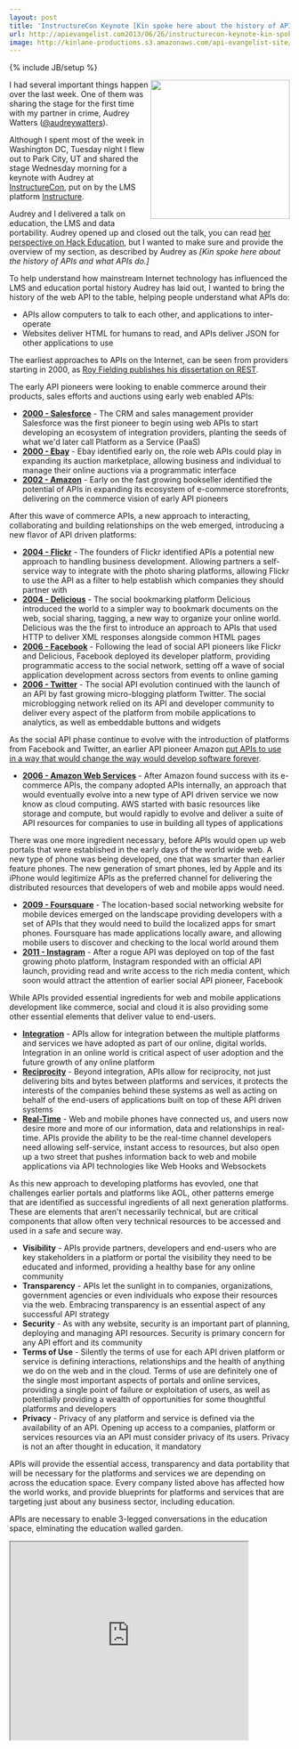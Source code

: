 ```yaml
---
layout: post
title: 'InstructureCon Keynote [Kin spoke here about the history of APIs and what APIs do ]'
url: http://apievangelist.com2013/06/26/instructurecon-keynote-kin-spoke-here-about-the-history-of-apis-and-what-apis-do/
image: http://kinlane-productions.s3.amazonaws.com/api-evangelist-site/blog/instructurecon-keynote-utah.jpg
---
```

{% include JB/setup %}
<p>
     <img src="https://s3.amazonaws.com/kinlane-productions/events/instructurecon-2013/instructurecon-keynote-utah.jpg"  width="250" align="right" />
</p>
<p>
     I had several important things happen over the last week. One of them was sharing the stage for the first time with my partner in crime, Audrey Watters (<a href="https://twitter.com/audreywatters">@audreywatters</a>).
</p>
<p>
     Although I spent most of the week in Washington DC, Tuesday night I flew out to Park City, UT and shared the stage Wednesday morning for a keynote with Audrey at <a title="InstructureCon" href="http://www.instructure.com/instructurecon">InstructureCon</a>, put on by the LMS platform <a title="LMS by Instructure" href="http://www.instructure.com/">Instructure</a>.
</p>
<p>
     Audrey and I delivered a talk on education, the LMS and data portability. Audrey opened up and closed out the talk, you can read <a href="http://hackeducation.com/2013/06/19/the-lms-as-portal-instructurecon/">her perspective on Hack Education</a>, but I wanted to make sure and provide the overview of my section, as described by Audrey as <em>[Kin spoke here about the history of APIs and what APIs do.]</em>
</p>
<p>
     To help understand how mainstream Internet technology has influenced the LMS and education portal history Audrey has laid out, I wanted to bring the history of the web API to the table, helping people understand what APIs do:
</p>
<ul>
     <li>APIs allow computers to talk to each other, and applications to inter-operate
     </li>
     <li>Websites deliver HTML for humans to read, and APIs deliver JSON for other applications to use
     </li>
</ul>
<p>
     The earliest approaches to APIs on the Internet, can be seen from providers starting in 2000, as <a href="http://www.ics.uci.edu/~fielding/pubs/dissertation/top.htm">Roy Fielding publishes his dissertation on REST</a>.
</p>
<p>
     The early API pioneers were looking to enable commerce around their products, sales efforts and auctions using early web enabled APIs:
</p>
<ul>
     <li>
          <strong><a title="History of Salesforce API" href="http://www.apievangelist.com/2011/01/28/history-of-apis-salesforce-com/">2000 - Salesforce</a></strong> - The CRM and sales management provider Salesforce was the first pioneer to begin using web APIs to start developing an ecosystem of integration providers, planting the seeds of what we'd later call Platform as a Service (PaaS)
     </li>
     <li>
          <strong><a title="History of Ebay API" href="http://www.apievangelist.com/2011/01/26/history-of-apis-ebay/">2000 - Ebay</a></strong> - Ebay identified early on, the role web APIs could play in expanding its auction marketplace, allowing business and individual to manage their online auctions via a programmatic interface
     </li>
     <li>
          <strong><a title="History of Amazon E-Commerce API" href="http://www.apievangelist.com/2011/01/28/history-of-apis-amazon-e-commerce/">2002 - Amazon</a></strong> - Early on the fast growing bookseller identified the potential of APIs in expanding its ecosystem of e-commerce storefronts, delivering on the commerce vision of early API pioneers
     </li>
</ul>
<p>
     After this wave of commerce APIs, a new approach to interacting, collaborating and building relationships on the web emerged, introducing a new flavor of API driven platforms:
</p>
<ul>
     <li>
          <strong><a title="History of Flickr API" href="/2011/02/09/history-of-apis-flickr-api/">2004 - Flickr</a></strong> - The founders of Flickr identified APIs a potential new approach to handling business development. Allowing partners a self-service way to integrate with the photo sharing platforms, allowing Flickr to use the API as a filter to help establish which companies they should partner with
     </li>
     <li>
          <strong><a title="History of Delicious API" href="/2013/06/09/history-of-apis-del-icio-us/">2004 - Delicious</a></strong> - The social bookmarking platform Delicious introduced the world to a simpler way to bookmark documents on the web, social sharing, tagging, a new way to organize your online world. Delicious was the the first to introduce an approach to APIs that used HTTP to deliver XML responses alongside common HTML pages
     </li>
     <li>
          <strong><a title="History of Facebook API" href="http://www.apievangelist.com/2011/01/28/history-of-apis-facebook-development-platform/">2006 - Facebook</a></strong> - Following the lead of social API pioneers like Flickr and Delicious, Facebook deployed its developer platform, providing programmatic access to the social network, setting off a wave of social application development across sectors from events to online gaming
     </li>
     <li>
          <strong><a href="http://www.apievangelist.com/2011/01/26/history-of-apis-twitter/">2006 - Twitter</a></strong> - The social API evolution continued with the launch of an API by fast growing micro-blogging platform Twitter. The social microblogging network relied on its API and developer community to deliver every aspect of the platform from mobile applications to analytics, as well as embeddable buttons and widgets
     </li>
</ul>
<p>
     As the social API phase continue to evolve with the introduction of platforms from Facebook and Twitter, an earlier API pioneer Amazon <a href="/2012/01/12/the-secret-to-amazons-success-internal-apis/">put APIs to use in a way that would change the way would develop software forever</a>.
</p>
<ul>
     <li>
          <strong><a href="http://www.apievangelist.com/2011/03/12/history-of-apis-amazon-s3/">2006 - Amazon Web Services</a></strong> - After Amazon found success with its e-commerce APIs, the company adopted APIs internally, an approach that would eventually evolve into a new type of API driven service we now know as cloud computing. AWS started with basic resources like storage and compute, but would rapidly to evolve and deliver a suite of API resources for companies to use in building all types of applications
     </li>
</ul>
<p>
     There was one more ingredient necessary, before APIs would open up web portals that were established in the early days of the world wide web. A new type of phone was being developed, one that was smarter than earlier feature phones. The new generation of smart phones, led by Apple and its iPhone would legitimize APIs as the preferred channel for delivering the distributed resources that developers of web and mobile apps would need.
</p>
<ul>
     <li>
          <strong><a title="History of Foursquare APIs" href="http://www.apievangelist.com/2011/03/11/history-of-apis-foursquare-api/">2009 - Foursquare</a></strong> - The location-based social networking website for mobile devices emerged on the landscape providing developers with a set of APIs that they would need to build the localized apps for smart phones. Foursquare has made applications locally aware, and allowing mobile users to discover and checking to the local world around them
     </li>
     <li>
          <strong><a title="History of Instagram API" href="http://www.apievangelist.com/2011/03/11/history-of-apis-instagram-api/">2011 - Instagram</a></strong> - After a rogue API was deployed on top of the fast growing photo platform, Instagram responded with an official API launch, providing read and write access to the rich media content, which soon would attract the attention of earlier social API pioneer, Facebook
     </li>
</ul>
<p>
     While APIs provided essential ingredients for web and mobile applications development like commerce, social and cloud it is also providing some other essential elements that deliver value to end-users.
</p>
<ul>
     <li>
          <strong><a title="API Integration" href="http://integration.apievangelist.com">Integration</a></strong> - APIs allow for integration between the multiple platforms and services we have adopted as part of our online, digital worlds. Integration in an online world is critical aspect of user adoption and the future growth of any online platform
     </li>
     <li>
          <strong><a title="API Reciprocity" href="http://reciprocity.apievangelist.com">Reciprocity</a></strong> - Beyond integration, APIs allow for reciprocity, not just delivering bits and bytes between platforms and services, it protects the interests of the companies behind these systems as well as acting on behalf of the end-users of applications built on top of these API driven systems
     </li>
     <li>
          <strong><a title="Real-Time APIs" href="http://realtime.apievangelist.com/">Real-Time</a></strong> - Web and mobile phones have connected us, and users now desire more and more of our information, data and relationships in real-time. APIs provide the ability to be the real-time channel developers need allowing self-service, instant access to resources, but also open up a two street that pushes information back to web and mobile applications via API technologies like Web Hooks and Websockets
     </li>
</ul>
<p>
     As this new approach to developing platforms has evovled, one that challenges earlier portals and platforms like AOL, other patterns emerge that are identified as successful ingredients of all next generation platforms. These are elements that aren't necessarily technical, but are critical components that allow often very technical resources to be accessed and used in a safe and secure way.
</p>
<ul>
     <li>
          <strong>Visibility</strong> - APIs provide partners, developers and end-users who are key stakeholders in a platform or portal the visibility they need to be educated and informed, providing a healthy base for any online community
     </li>
     <li>
          <strong>Transparency</strong> - APIs let the sunlight in to companies, organizations, government agencies or even individuals who expose their resources via the web. Embracing transparency is an essential aspect of any successful API strategy
     </li>
     <li>
          <strong>Security</strong> - As with any website, security is an important part of planning, deploying and managing API resources. Security is primary concern for any API effort and its community
     </li>
     <li>
          <strong>Terms of Use</strong> - Silently the terms of use for each API driven platform or service is defining interactions, relationships and the health of anything we do on the web and in the cloud. Terms of use are definitely one of the single most important aspects of portals and online services, providing a single point of failure or exploitation of users, as well as potentially providing a wealth of opportunities for some thoughtful platforms and developers
     </li>
     <li>
          <strong>Privacy</strong> - Privacy of any platform and service is defined via the availability of an API. Opening up access to a companies, platform or services resources via an API must consider privacy of its users. Privacy is not an after thought in education, it mandatory
     </li>
</ul>
<p>
     APIs will provide the essential access, transparency and data portability that will be necessary for the platforms and services we are depending on across the education space. Every company listed above has affected how the world works, and provide blueprints for platforms and services that are targeting just about any business sector, including education.
</p>
<p>
     APIs are necessary to enable 3-legged conversations in the education space, elminating the education walled garden.
</p>
<p>
     <iframe src="http://www.slideshare.net/slideshow/embed_code/23199844" width="427" height="356"></iframe>
</p>
